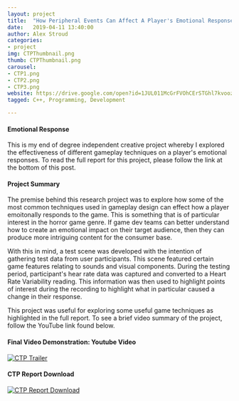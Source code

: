 ```yaml
---
layout: project
title:  "How Peripheral Events Can Affect A Player's Emotional Responses - CTP Project"
date:   2019-04-11 13:40:00
author: Alex Stroud
categories:
- project
img: CTPThumbnail.png
thumb: CTPThumbnail.png
carousel:
- CTP1.png
- CTP2.png
- CTP3.png
website: https://drive.google.com/open?id=1JUL011McGrFVOhCErSTGhl7kvoozzE2l
tagged: C++, Programming, Development

---
```


#### Emotional Response

This is my end of degree independent creative project whereby I explored the effectiveness of different gameplay techniques on a player's emotional responses. To read the full report for this project, please follow the link at the bottom of this post.


#### Project Summary

The premise behind this research project was to explore how some of the most common techniques used in gameplay design can effect how a player emoitonally responds to the game. This is something that is of particular interest in the horror game genre. If game dev teams can better understand how to create an emotional impact on their target audience, then they can produce more intriguing content for the consumer base.

With this in mind, a test scene was developed with the intention of gathering test data from user participants. This scene featured certain game features relating to sounds and visual components. During the testing period, participant's hear rate data was captured and converted to a Heart Rate Variability reading. This information was then used to highlight points of interest during the recording to highlight what in particular caused a change in their response.

This project was useful for exploring some useful game techniques as highlighted in the full report. To see a brief video summary of the project, follow the YouTube link found below.


#### Final Video Demonstration: Youtube Video
[![CTP Trailer](https://img.youtube.com/vi/cFXJSyragb4/0.jpg)](https://youtu.be/cFXJSyragb4 "CTP Trailer")

#### CTP Report Download
[![CTP Report Download](https://i.gyazo.com/3d93ba6d8c26d2a68721773d14f5ec5b.png)](https://drive.google.com/open?id=1JUL011McGrFVOhCErSTGhl7kvoozzE2l "Kachiku64 Trailer")



